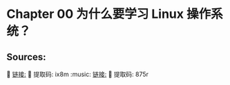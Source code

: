 # Chapter 00  为什么要学习 Linux 操作系统？

## Sources:
:book:
 [链接:](https://pan.baidu.com/s/1yDkOZYVT0BFjvuk_EDT_xw )
:key:
 提取码: ix8m 
:music:
[链接:](https://pan.baidu.com/s/1ztImv6ACNcr2_MbYLUxaog)
:key:
提取码: 875r
